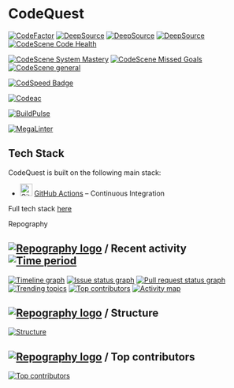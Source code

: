# CodeQuest

<!-- #SECTION -->

[![CodeFactor](https://www.codefactor.io/repository/github/areid987/codequest/badge)](https://www.codefactor.io/repository/github/areid987/codequest)
[![DeepSource](https://app.deepsource.com/gh/AReid987/CodeQuest.svg/?label=code+coverage&show_trend=true&token=YhjdhZ_ZmptsSrlqeyN39u73)](https://app.deepsource.com/gh/AReid987/CodeQuest/)
[![DeepSource](https://app.deepsource.com/gh/AReid987/CodeQuest.svg/?label=active+issues&show_trend=true&token=YhjdhZ_ZmptsSrlqeyN39u73)](https://app.deepsource.com/gh/AReid987/CodeQuest/)
[![DeepSource](https://app.deepsource.com/gh/AReid987/CodeQuest.svg/?label=resolved+issues&show_trend=true&token=YhjdhZ_ZmptsSrlqeyN39u73)](https://app.deepsource.com/gh/AReid987/CodeQuest/)
[![CodeScene Code Health](https://codescene.io/projects/54276/status-badges/code-health)](https://codescene.io/projects/54276)

[![CodeScene System Mastery](https://codescene.io/projects/54276/status-badges/system-mastery)](https://codescene.io/projects/54276)
[![CodeScene Missed Goals](https://codescene.io/projects/54276/status-badges/missed-goals)](https://codescene.io/projects/54276)
[![CodeScene general](https://codescene.io/images/analyzed-by-codescene-badge.svg)](https://codescene.io/projects/54276)

[![CodSpeed Badge](https://img.shields.io/endpoint?url=https://codspeed.io/badge.json)](https://codspeed.io/AReid987/CodeQuest)

[![Codeac](https://static.codeac.io/badges/2-806057747.svg "Codeac")](https://app.codeac.io/github/AReid987/CodeQuest)

[![BuildPulse](https://app.buildpulse.io/@AReid987/CodeQuest/flaky/badges.svg)](https://app.buildpulse.io/@AReid987/CodeQuest)

[![MegaLinter](https://github.com/areid987/CodeQuest/workflows/MegaLinter/badge.svg?branch=main)](https://github.com/<OWNER>/<REPOSITORY>/actions?query=workflow%3AMegaLinter+branch%3Amain)

<!-- #SECTION -->

## Tech Stack

CodeQuest is built on the following main stack:

- <img width='25' height='25' src='https://img.stackshare.io/service/11563/actions.png' alt='GitHub Actions'/> [GitHub Actions](https://github.com/features/actions) – Continuous Integration

Full tech stack [here](/techstack.md)

<!-- ##SECTION  -->

Repography

## [![Repography logo](https://images.repography.com/logo.svg)](https://repography.com) / Recent activity [![Time period](https://images.repography.com/46730663/AReid987/CodeQuest/recent-activity/1s0KjweUae79boApg6z1rtj4Klv02bXBy4EbY0reqDg/j7xQYMMK__RZB0Slx5z9exMUipIQGoTGY0jrIuf4sXU_badge.svg)](https://repography.com)

[![Timeline graph](https://images.repography.com/46730663/AReid987/CodeQuest/recent-activity/1s0KjweUae79boApg6z1rtj4Klv02bXBy4EbY0reqDg/j7xQYMMK__RZB0Slx5z9exMUipIQGoTGY0jrIuf4sXU_timeline.svg)](https://github.com/AReid987/CodeQuest/commits)
[![Issue status graph](https://images.repography.com/46730663/AReid987/CodeQuest/recent-activity/1s0KjweUae79boApg6z1rtj4Klv02bXBy4EbY0reqDg/j7xQYMMK__RZB0Slx5z9exMUipIQGoTGY0jrIuf4sXU_issues.svg)](https://github.com/AReid987/CodeQuest/issues)
[![Pull request status graph](https://images.repography.com/46730663/AReid987/CodeQuest/recent-activity/1s0KjweUae79boApg6z1rtj4Klv02bXBy4EbY0reqDg/j7xQYMMK__RZB0Slx5z9exMUipIQGoTGY0jrIuf4sXU_prs.svg)](https://github.com/AReid987/CodeQuest/pulls)
[![Trending topics](https://images.repography.com/46730663/AReid987/CodeQuest/recent-activity/1s0KjweUae79boApg6z1rtj4Klv02bXBy4EbY0reqDg/j7xQYMMK__RZB0Slx5z9exMUipIQGoTGY0jrIuf4sXU_words.svg)](https://github.com/AReid987/CodeQuest/commits)
[![Top contributors](https://images.repography.com/46730663/AReid987/CodeQuest/recent-activity/1s0KjweUae79boApg6z1rtj4Klv02bXBy4EbY0reqDg/j7xQYMMK__RZB0Slx5z9exMUipIQGoTGY0jrIuf4sXU_users.svg)](https://github.com/AReid987/CodeQuest/graphs/contributors)
[![Activity map](https://images.repography.com/46730663/AReid987/CodeQuest/recent-activity/1s0KjweUae79boApg6z1rtj4Klv02bXBy4EbY0reqDg/j7xQYMMK__RZB0Slx5z9exMUipIQGoTGY0jrIuf4sXU_map.svg)](https://github.com/AReid987/CodeQuest/commits)

<!-- #SECTION -->

## [![Repography logo](https://images.repography.com/logo.svg)](https://repography.com) / Structure

[![Structure](https://images.repography.com/46730663/AReid987/CodeQuest/structure/1s0KjweUae79boApg6z1rtj4Klv02bXBy4EbY0reqDg/QxxmFjkJeqhDjlsMmHiNcxyPl_4b74TFCqfP4flaIMw_table.svg)](https://github.com/AReid987/CodeQuest)

## [![Repography logo](https://images.repography.com/logo.svg)](https://repography.com) / Top contributors

[![Top contributors](https://images.repography.com/46730663/AReid987/CodeQuest/top-contributors/1s0KjweUae79boApg6z1rtj4Klv02bXBy4EbY0reqDg/j7xQYMMK__RZB0Slx5z9exMUipIQGoTGY0jrIuf4sXU_table.svg)](https://github.com/AReid987/CodeQuest/graphs/contributors)
